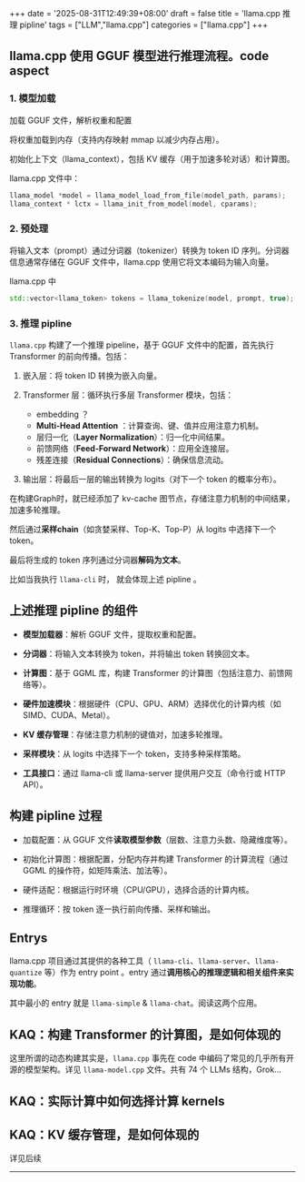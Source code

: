 +++
date = '2025-08-31T12:49:39+08:00'
draft = false
title = 'llama.cpp 推理 pipline'
tags = ["LLM","llama.cpp"]
categories = ["llama.cpp"]
+++



## llama.cpp 使用 GGUF 模型进行推理流程。code aspect
### 1. 模型加载

加载 GGUF 文件，解析权重和配置

将权重加载到内存（支持内存映射 mmap 以减少内存占用）。

初始化上下文（llama_context），包括 KV 缓存（用于加速多轮对话）和计算图。

llama.cpp 文件中：

~~~cpp
llama_model *model = llama_model_load_from_file(model_path, params);
llama_context * lctx = llama_init_from_model(model, cparams);
~~~

### 2. 预处理

将输入文本（prompt）通过分词器（tokenizer）转换为 token ID 序列。分词器信息通常存储在 GGUF 文件中，llama.cpp 使用它将文本编码为输入向量。

llama.cpp 中

~~~cpp
std::vector<llama_token> tokens = llama_tokenize(model, prompt, true);
~~~


### 3. 推理 pipline

`llama.cpp` 构建了一个推理 pipeline，基于 GGUF 文件中的配置，首先执行 Transformer 的前向传播。包括：

1. 嵌入层：将 token ID 转换为嵌入向量。

2. Transformer 层：循环执行多层 Transformer 模块，包括：

    - embedding ？
    - **Multi-Head Attention** ：计算查询、键、值并应用注意力机制。
    - 层归一化（**Layer Normalization**）：归一化中间结果。
    - 前馈网络（**Feed-Forward Network**）：应用全连接层。
    - 残差连接（**Residual Connections**）：确保信息流动。

3. 输出层：将最后一层的输出转换为 logits（对下一个 token 的概率分布）。

在构建Graph时，就已经添加了 kv-cache 图节点，存储注意力机制的中间结果，加速多轮推理。

然后通过**采样chain**（如贪婪采样、Top-K、Top-P）从 logits 中选择下一个 token。

最后将生成的 token 序列通过分词器**解码为文本**。

比如当我执行 `llama-cli` 时， 就会体现上述 pipline 。


## 上述推理 pipline 的组件

- **模型加载器**：解析 GGUF 文件，提取权重和配置。

- **分词器**：将输入文本转换为 token，并将输出 token 转换回文本。

- **计算图**：基于 GGML 库，构建 Transformer 的计算图（包括注意力、前馈网络等）。

- **硬件加速模块**：根据硬件（CPU、GPU、ARM）选择优化的计算内核（如 SIMD、CUDA、Metal）。

- **KV 缓存管理**：存储注意力机制的键值对，加速多轮推理。

- **采样模块**：从 logits 中选择下一个 token，支持多种采样策略。

- **工具接口**：通过 llama-cli 或 llama-server 提供用户交互（命令行或 HTTP API）。


## 构建 pipline 过程

- 加载配置：从 GGUF 文件**读取模型参数**（层数、注意力头数、隐藏维度等）。

- 初始化计算图：根据配置，分配内存并构建 Transformer 的计算流程（通过 GGML 的操作符，如矩阵乘法、加法等）。

- 硬件适配：根据运行时环境（CPU/GPU），选择合适的计算内核。

- 推理循环：按 token 逐一执行前向传播、采样和输出。


## Entrys

llama.cpp 项目通过其提供的各种工具（ `llama-cli`、`llama-server`、`llama-quantize` 等）作为 entry point 。entry 通过**调用核心的推理逻辑和相关组件来实现功能**。

其中最小的 entry 就是 `llama-simple` & `llama-chat`。阅读这两个应用。


## KAQ：构建 Transformer 的计算图，是如何体现的

这里所谓的动态构建其实是，`llama.cpp` 事先在 code 中编码了常见的几乎所有开源的模型架构。详见 `llama-model.cpp` 文件。共有 74 个 LLMs 结构，Grok...


## KAQ：实际计算中如何选择计算 kernels
## KAQ：KV 缓存管理，是如何体现的

详见后续


***
